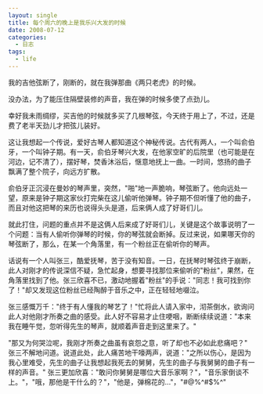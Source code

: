 ```yaml
---
layout: single
title: 每个周六的晚上是我乐兴大发的时候
date: 2008-07-12
categories:
  - 日志
tags:
  - life
---
```


我的吉他弦断了，刚断的，就在我弹那曲《两只老虎》的时候。

没办法，为了能压住隔壁装修的声音，我在弹的时候多使了点劲儿。

幸好我未雨绸缪，买吉他的时候就多买了几根琴弦，今天终于用上了，不过，还是费了老半天劲儿才把弦儿装好。

这让我想起一个传说，爱好古琴人都知道这个神秘传说。古代有两人，一个叫俞伯牙，一个叫钟子期。有一天，俞伯牙琴兴大发，在他家空旷的后院里（也可能是在河边，记不清了），摆好琴，焚香沐浴后，惬意地抚上一曲。一时间，悠扬的曲子飘满了整个院子，向远方扩散。

俞伯牙正沉浸在曼妙的琴声里，突然，"啪"地一声脆响，琴弦断了。他向远处一望，原来是钟子期这家伙打完柴在这儿偷听他弹琴。钟子期不但听懂了他的曲子，而且对他这把琴的来历也说得头头是道，后来俩人成了好哥们儿。

就此打住，问题的重点并不是这俩人后来成了好哥们儿，关键是这个故事说明了一个问题：当有人偷听你弹琴的时候，你的琴弦就会断掉。反过来说，如果哪天你的琴弦断了，那么，在某一个角落里，有一个粉丝正在偷听你的琴声。

话说有一个人叫张三，酷爱抚琴，苦于没有知音。一日，在抚琴时琴弦终于崩断，此人对刚才的传说深信不疑，急忙起身，想要寻找那位来偷听的"粉丝"，果然，在角落里找到了他。张三欣喜不已，激动地握着"粉丝"的手说："同志！我可找到你了！"却又发现这位粉丝已经陶醉于音乐之中，正在轻轻地啜泣。

张三感慨万千："终于有人懂我的琴艺了！"忙将此人请入家中，沏茶倒水，欲询问此人对他刚才所奏之曲的感受。此人好不容易才止住哽咽，断断续续说道："本来我在睡午觉，忽听得先生的琴声，就顺着声音走到这里来了。"

"那又为何哭泣呢，我刚才所奏之曲虽有哀怨之意，听了却也不必如此悲痛吧？" 张三不解地问道。说道此处，此人痛苦地干嚎两声，说道："之所以伤心，是因为我心里难受，先生的曲子让我想起我死去的舅舅，先生的曲子与我舅舅的曲子有一样的声音。" 张三更加欣喜："敢问你舅舅是哪位大音乐家啊？"，"音乐家倒谈不上。"，"哦，那他是干什么的？"，"他是，弹棉花的..."，"#@$%^#$%^#$%^"
